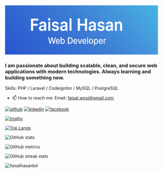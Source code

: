 ![](https://raw.githubusercontent.com/faisalhasanbd/faisalhasanbd/refs/heads/main/banner.png)

### I am passionate about building scalable, clean, and secure web applications with modern technologies. Always learning and building something new.

Skills: PHP / Laravel / Codeignitor / MySQL / PostgreSQL
 
- 📫 How to reach me: Email: faisal.wpsi@gmail.com 


[<img src='https://cdn.jsdelivr.net/npm/simple-icons@3.0.1/icons/github.svg' alt='github' height='40'>](https://github.com/faisalhasanbd)  [<img src='https://cdn.jsdelivr.net/npm/simple-icons@3.0.1/icons/linkedin.svg' alt='linkedin' height='40'>](https://www.linkedin.com/in/faisalhasanbd/)  [<img src='https://cdn.jsdelivr.net/npm/simple-icons@3.0.1/icons/facebook.svg' alt='facebook' height='40'>](https://www.facebook.com/faisalhasanbd)  

[![trophy](https://github-profile-trophy.vercel.app/?username=faisalhasanbd)](https://github.com/ryo-ma/github-profile-trophy)

[![Top Langs](https://github-readme-stats.vercel.app/api/top-langs/?username=faisalhasanbd)](https://github.com/anuraghazra/github-readme-stats)

![GitHub stats](https://github-readme-stats.vercel.app/api?username=faisalhasanbd&show_icons=true&count_private=true)  

![GitHub metrics](https://metrics.lecoq.io/faisalhasanbd)  

![GitHub streak stats](https://streak-stats.demolab.com/?user=faisalhasanbd) 

<p align="left"> <img src="https://komarev.com/ghpvc/?username=faisalhasanbd&label=Profile%20views&color=0e75b6&style=flat" alt="faisalhasanbd" /> </p>


